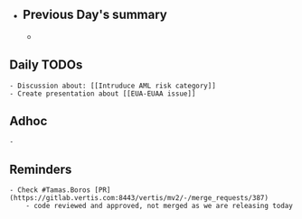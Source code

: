 - ## Previous Day's summary
	-
## Daily TODOs
	- Discussion about: [[Intruduce AML risk category]]
	- Create presentation about [[EUA-EUAA issue]]
## Adhoc
	-
## Reminders
	- Check #Tamas.Boros [PR](https://gitlab.vertis.com:8443/vertis/mv2/-/merge_requests/387)
		- code reviewed and approved, not merged as we are releasing today